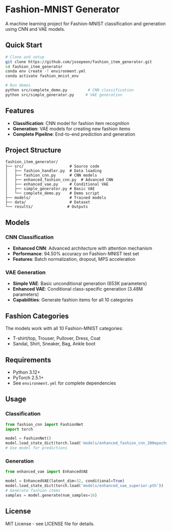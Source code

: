 # Fashion-MNIST Generator

A machine learning project for Fashion-MNIST classification and generation using CNN and VAE models.

## Quick Start

```bash
# Clone and setup
git clone https://github.com/josepeon/fashion_item_generator.git
cd fashion_item_generator
conda env create -f environment.yml
conda activate fashion_mnist_env

# Run demos
python src/complete_demo.py         # CNN classification
python src/simple_generator.py     # VAE generation
```

## Features

- **Classification**: CNN model for fashion item recognition
- **Generation**: VAE models for creating new fashion items
- **Complete Pipeline**: End-to-end prediction and generation

## Project Structure

```
fashion_item_generator/
├── src/                    # Source code
│   ├── fashion_handler.py  # Data loading
│   ├── fashion_cnn.py      # CNN models
│   ├── enhanced_fashion_cnn.py  # Advanced CNN
│   ├── enhanced_vae.py     # Conditional VAE
│   ├── simple_generator.py # Basic VAE
│   └── complete_demo.py    # Demo script
├── models/                 # Trained models
├── data/                   # Dataset
└── results/               # Outputs
```

## Models

### CNN Classification
- **Enhanced CNN**: Advanced architecture with attention mechanism
- **Performance**: 94.50% accuracy on Fashion-MNIST test set
- **Features**: Batch normalization, dropout, MPS acceleration

### VAE Generation
- **Simple VAE**: Basic unconditional generation (653K parameters)
- **Enhanced VAE**: Conditional class-specific generation (3.48M parameters)
- **Capabilities**: Generate fashion items for all 10 categories

## Fashion Categories

The models work with all 10 Fashion-MNIST categories:
- T-shirt/top, Trouser, Pullover, Dress, Coat
- Sandal, Shirt, Sneaker, Bag, Ankle boot

## Requirements

- Python 3.12+
- PyTorch 2.5.1+
- See `environment.yml` for complete dependencies

## Usage

### Classification
```python
from fashion_cnn import FashionNet
import torch

model = FashionNet()
model.load_state_dict(torch.load('models/enhanced_fashion_cnn_200epochs.pth'))
# Use model for predictions
```

### Generation
```python
from enhanced_vae import EnhancedVAE

model = EnhancedVAE(latent_dim=32, conditional=True)
model.load_state_dict(torch.load('models/enhanced_vae_superior.pth'))
# Generate fashion items
samples = model.generate(num_samples=16)
```

## License

MIT License - see LICENSE file for details.
